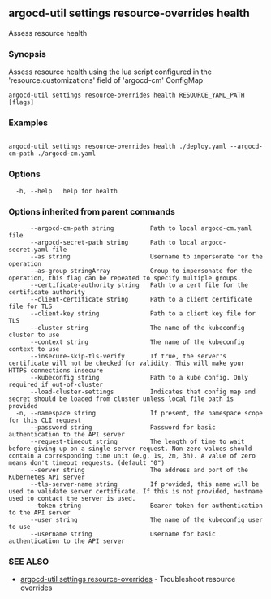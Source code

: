 ## argocd-util settings resource-overrides health

Assess resource health

### Synopsis

Assess resource health using the lua script configured in the 'resource.customizations' field of 'argocd-cm' ConfigMap

```
argocd-util settings resource-overrides health RESOURCE_YAML_PATH [flags]
```

### Examples

```

argocd-util settings resource-overrides health ./deploy.yaml --argocd-cm-path ./argocd-cm.yaml
```

### Options

```
  -h, --help   help for health
```

### Options inherited from parent commands

```
      --argocd-cm-path string          Path to local argocd-cm.yaml file
      --argocd-secret-path string      Path to local argocd-secret.yaml file
      --as string                      Username to impersonate for the operation
      --as-group stringArray           Group to impersonate for the operation, this flag can be repeated to specify multiple groups.
      --certificate-authority string   Path to a cert file for the certificate authority
      --client-certificate string      Path to a client certificate file for TLS
      --client-key string              Path to a client key file for TLS
      --cluster string                 The name of the kubeconfig cluster to use
      --context string                 The name of the kubeconfig context to use
      --insecure-skip-tls-verify       If true, the server's certificate will not be checked for validity. This will make your HTTPS connections insecure
      --kubeconfig string              Path to a kube config. Only required if out-of-cluster
      --load-cluster-settings          Indicates that config map and secret should be loaded from cluster unless local file path is provided
  -n, --namespace string               If present, the namespace scope for this CLI request
      --password string                Password for basic authentication to the API server
      --request-timeout string         The length of time to wait before giving up on a single server request. Non-zero values should contain a corresponding time unit (e.g. 1s, 2m, 3h). A value of zero means don't timeout requests. (default "0")
      --server string                  The address and port of the Kubernetes API server
      --tls-server-name string         If provided, this name will be used to validate server certificate. If this is not provided, hostname used to contact the server is used.
      --token string                   Bearer token for authentication to the API server
      --user string                    The name of the kubeconfig user to use
      --username string                Username for basic authentication to the API server
```

### SEE ALSO

* [argocd-util settings resource-overrides](argocd-util_settings_resource-overrides.md)	 - Troubleshoot resource overrides

